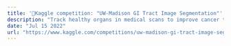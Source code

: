 ```yaml
---
title: '🥈Kaggle competition: "UW-Madison GI Tract Image Segmentation"'
description: "Track healthy organs in medical scans to improve cancer treatment."
date: "Jul 15 2022"
url: "https://www.kaggle.com/competitions/uw-madison-gi-tract-image-segmentation"
---
```


